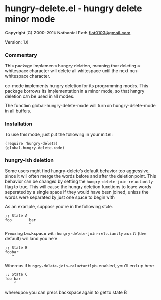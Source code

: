 hungry-delete.el - hungry delete minor mode
============

Copyright (C) 2009-2014 Nathaniel Flath <flat0103@gmail.com>

Version: 1.0

### Commentary ###

This package implements hungry deletion, meaning that deleting a whitespace character
will delete all whitespace until the next non-whitespace character.

cc-mode implements hungry deletion for its programming modes. This package borrows
its implementation in a minor mode, so that hungry deletion can be used in all modes.

The function global-hungry-delete-mode will turn on hungry-delete-mode in all
buffers.

### Installation ###

To use this mode, just put the following in your init.el:

```elisp
(require 'hungry-delete)
(global-hungry-delete-mode)
```
### hungry-ish deletion ###

Some users mght find hungry-delete's default behavior too aggressive, since it
will often merge the words before and after the deletion point. This behavior
can be changed by setting the `hungry-delete-join-reluctantly` flag to true.
This will cause the hungry deletion functions to leave words seperated by a
single space if they would have been joined, unless the words were separated by
just one space to begin with

As an example, suppose you're in the following state.

```elisp
;; State A
foo        bar
           ^
```

Pressing backspace with `hungry-delete-join-reluctantly` as `nil` (the default)
will land you here

```elisp
;; State B
foobar
   ^
```

Whereas if `hungry-delete-join-reluctantly`is enabled, you'll end up here

```elisp
;; State C
foo bar
    ^
```
whereupon you can press backspace again to get to state B

